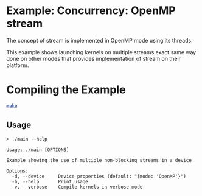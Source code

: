 # Example: Concurrency: OpenMP stream

The concept of stream is implemented in OpenMP mode using its threads.

This example shows launching kernels on multiple streams exact same way done on other modes that provides implementation of stream on their platform.

# Compiling the Example

```bash
make
```

## Usage

```
> ./main --help

Usage: ./main [OPTIONS]

Example showing the use of multiple non-blocking streams in a device

Options:
  -d, --device     Device properties (default: "{mode: 'OpenMP'}")
  -h, --help       Print usage
  -v, --verbose    Compile kernels in verbose mode
```
